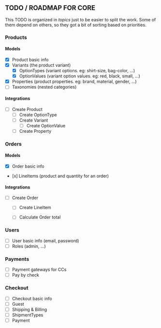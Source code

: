 ## TODO / ROADMAP FOR CORE
This TODO is organized in _topics_ just to be easier to split the work. Some of
them depend on others, so they got a bit of sorting based on priorities.

### Products
#### Models
- [x] Product basic info
- [x] Variants (the product variant)
  - [x] OptionTypes (variant options. eg: shirt-size, bag-color, ...)
  - [x] OptionValues (variant option values. eg: red, black, small, ...)
- [x] Properties (product properties. eg: brand, material, gender, ...)
- [ ] Taxonomies (nested categories)

#### Integrations
- [ ] Create Product
  - [ ] Create OptionType
  - [ ] Create Variant
    - [ ] Create OptionValue
  - [ ] Create Property

### Orders
#### Models
- [x] Order basic info
- [x] LineItems (product and quantity for an order)
#### Integrations
- [ ] Create Order
  - [ ] Create LineItem
  - [ ] Calculate Order total


### Users
- [ ] User basic info (email, password)
- [ ] Roles (admin, ...)

### Payments
- [ ] Payment gateways for CCs
- [ ] Pay by check

### Checkout
- [ ] Checkout basic info
- [ ] Guest
- [ ] Shipping & Billing
- [ ] ShipmentTypes
- [ ] Payment
